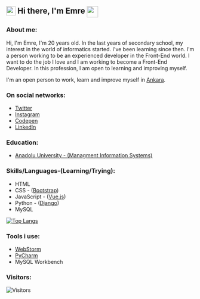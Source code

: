 ## <img align="top" width="25px" src="https://raw.githubusercontent.com/emr3rden/emr3rden/master/userlane.svg"/> Hi there, I'm Emre <img align="top" width="30px" src="https://raw.githubusercontent.com/emr3rden/emr3rden/master/userlane.svg"/>

### About me:

Hi, I'm Emre, I'm 20 years old. In the last years of secondary school, my interest in the world of informatics started. I've been learning since then. I'm a person working to be an experienced developer in the Front-End world. I want to do the job I love and I am working to become a Front-End Developer. In this profession, I am open to learning and improving myself.

I'm an open person to work, learn and improve myself in [Ankara](https://goo.gl/maps/cadu4sCBbzi4B6F98).

### On social networks:
- [Twitter](https://www.twitter.com/emr3rden)
- [Instagram](https://www.instagram.com/emr3rden)
- [Codepen](https://www.codepen.io/emr3rden)
- [LinkedIn](https://www.linkedin.com/in/emr3rden/)

### Education:
- [Anadolu University - (Managment Information Systems)](https://www.anadolu.edu.tr/en)

### Skills/Languages-(Learning/Trying):
- HTML
- CSS - ([Bootstrap](https://getbootstrap.com/))
- JavaScript - ([Vue.js](https://vuejs.org/))
- Python - ([Django](https://www.djangoproject.com/))
- MySQL

[![Top Langs](https://github-readme-stats.vercel.app/api/top-langs/?username=emr3rden&layout=compact&theme=dark&title_color=#ffffff&text_color=#ffffff)](https://github.com/emr3rden)

### Tools i use:
- [WebStorm](https://www.jetbrains.com/webstorm/)
- [PyCharm](https://www.jetbrains.com/pycharm/)
- MySQL Workbench

### Visitors:
![Visitors](https://img.shields.io/badge/dynamic/json?color=informational&label=visitor%20count&query=value&url=https%3A%2F%2Fapi.countapi.xyz%2Fhit%2Femr3rden.emr3rden%2Freadme)
